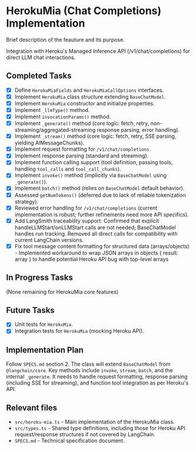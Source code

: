 # HerokuMia (Chat Completions) Implementation

Brief description of the feauture and its purpose.

Integration with Heroku's Managed Inference API (/v1/chat/completions) for direct LLM chat interactions.

## Completed Tasks

- [x] Define `HerokuMiaFields` and `HerokuMiaCallOptions` interfaces.
- [x] Implement `HerokuMia` class structure extending `BaseChatModel`.
- [x] Implement `HerokuMia` constructor and initialize properties.
- [x] Implement `_llmType()` method.
- [x] Implement `invocationParams()` method.
- [x] Implement `_generate()` method (core logic: fetch, retry, non-streaming/aggregated-streaming response parsing, error handling).
- [x] Implement `_stream()` method (core logic: fetch, retry, SSE parsing, yielding AIMessageChunks).
- [x] Implement request formatting for `/v1/chat/completions`.
- [x] Implement response parsing (standard and streaming).
- [x] Implement function calling support (tool definition, passing tools, handling `tool_calls` and `tool_call_chunks`).
- [x] Implement `invoke()` method (implicitly via `BaseChatModel` using `_generate()`).
- [x] Implement `batch()` method (relies on `BaseChatModel` default behavior).
- [x] Assessed `getNumTokens()` (deferred due to lack of reliable tokenization strategy).
- [x] Reviewed error handling for `/v1/chat/completions` (current implementation is robust; further refinements need more API specifics).
- [x] Add LangSmith traceability support: Confirmed that explicit handleLLMStart/onLLMStart calls are not needed; BaseChatModel handles run tracking. Removed all direct calls for compatibility with current LangChain versions.
- [x] Fix tool message content formatting for structured data (arrays/objects) - Implemented workaround to wrap JSON arrays in objects { result: array } to handle potential Heroku API bug with top-level arrays

## In Progress Tasks

(None remaining for HerokuMia core features)

## Future Tasks

- [x] Unit tests for `HerokuMia`.
- [x] Integration tests for `HerokuMia` (mocking Heroku API).

## Implementation Plan

Follow `SPECS.md` section 2. The class will extend `BaseChatModel` from `@langchain/core`. Key methods include `invoke`, `stream`, `batch`, and the internal `_generate`. It needs to handle request formatting, response parsing (including SSE for streaming), and function tool integration as per Heroku's API.

## Relevant files

- `src/heroku-mia.ts` - Main implementation of the HerokuMia class.
- `src/types.ts` - Shared type definitions, including those for Heroku API request/response structures if not covered by LangChain.
- `SPECS.md` - Technical specification document.
